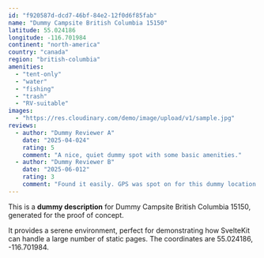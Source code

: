 ```yaml
---
id: "f920587d-dcd7-46bf-84e2-12f0d6f85fab"
name: "Dummy Campsite British Columbia 15150"
latitude: 55.024186
longitude: -116.701984
continent: "north-america"
country: "canada"
region: "british-columbia"
amenities:
  - "tent-only"
  - "water"
  - "fishing"
  - "trash"
  - "RV-suitable"
images:
  - "https://res.cloudinary.com/demo/image/upload/v1/sample.jpg"
reviews:
  - author: "Dummy Reviewer A"
    date: "2025-04-024"
    rating: 5
    comment: "A nice, quiet dummy spot with some basic amenities."
  - author: "Dummy Reviewer B"
    date: "2025-06-012"
    rating: 3
    comment: "Found it easily. GPS was spot on for this dummy location."
---
```


This is a **dummy description** for Dummy Campsite British Columbia 15150, generated for the proof of concept.

It provides a serene environment, perfect for demonstrating how SvelteKit can handle a large number of static pages. The coordinates are 55.024186, -116.701984.
